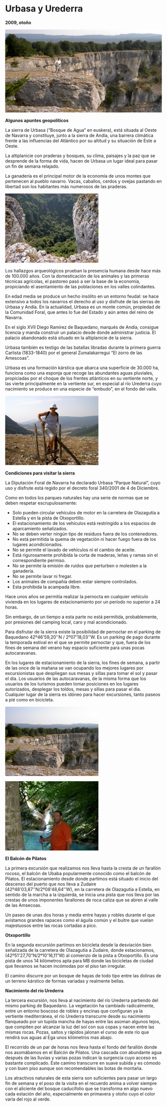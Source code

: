 # Urbasa y Urederra
**2009, otoño**

![El Balcón de Pilatos, al fondo el nacimiento del río Urederra](resources/pict08131.JPG)

**Algunos apuntes geopolíticos**

La sierra de Urbasa (“Bosque de Agua” en euskera), está situada al Oeste de Navarra y constituye, junto a la sierra de Andía, una barrera climática frente a las influencias del Atlántico por su altitud y su situación de Este a Oeste.

La altiplanicie con praderas y bosques, su clima, paisajes y la paz que se desprende de la forma de vida, hacen de Urbasa un lugar ideal para pasar un fin de semana relajado.

La ganadería es el principal motor de la economía de unos montes que pertenecen al pueblo navarro. Vacas, caballos, cerdos y ovejas pastando en libertad son los habitantes más numerosos de las praderas.

![Aquí comienza la vertiente mediterránea, al fondo las Ameskoas.](resources/pict0814300x222.jpg)

Los hallazgos arqueológicos prueban la presencia humana desde hace más de 100.000 años. Con la domesticación de los animales y las primeras técnicas agrícolas, el pastoreo pasó a ser la base de la economía, propiciando el asentamiento de las poblaciones en los valles colindantes.

En edad media se produce un hecho insólito en un entorno feudal: se hace extensivo a todos los navarros el derecho al uso y disfrute de las sierras de Urbasa y Andía. En la actualidad, Urbasa es un monte común, propiedad de la Comunidad Foral, que antes lo fue del Estado y aún antes del reino de Navarra.

En el siglo XVII Diego Ramírez de Baquedano, marqués de Andía, consigue licencia y manda construir un palacio desde donde administrar justicia. El palacio abandonado está situado en la altiplanicie de la sierra.

Urbasa también es testigo de las batallas libradas durante la primera guerra Carlista (1833-1840) por el general Zumalakarregui “El zorro de las Amescoas”.

Urbasa es una formación kárstica que abarca una superficie de 30.000 ha, funciona como una esponja que recoge las abundantes aguas pluviales, propiciadas por el choque de los frentes atlánticos en su vertiente norte, y las vierte principalmente en la vertiente sur, en especial al río Urederra cuyo nacimiento se produce en una especie de “embudo”, en el fondo del valle.

![Saltado una cancela](resources/pict0819300x222.jpg)

**Condiciones para visitar la sierra**

La Diputación Foral de Navarra ha declarado Urbasa “Parque Natural”, cuyo uso y disfrute está regido por el decreto foral 340/2001 de 4 de Diciembre.

Como en todos los parques naturales hay una serie de normas que se deben respetar escrupulosamente:

- Solo pueden circular vehículos de motor en la carretera de Olazagutía a Estella y en la pista de Otxoportillo.
- El estacionamiento de los vehículos está restringido a los espacios de aparcamiento señalizados.
- No se deben verter ningún tipo de residuos fuera de los contenedores.
- No está permitida la quema de vegetación ni hacer fuego fuera de los lugares acondicionados.
- No se permite el lavado de vehículos ni el cambio de aceite.
- Está rigurosamente prohibida la corta de maderas, leñas y ramas sin el correspondiente permiso.
- No se permite la emisión de ruidos que perturben o molesten a la ganadería.
- No se permite lavar ni fregar.
- Los animales de compañía deben estar siempre controlados.
- Esta prohibida la acampada libre.

Hace unos años se permitía realizar la pernocta en cualquier vehículo vivienda en los lugares de estacionamiento por un período no superior a 24 horas.

Sin embargo, de un tiempo a esta parte no está permitida, probablemente, por presiones del camping local, caro y mal acondicionado.

Para disfrutar de la sierra existe la posibilidad de pernoctar en el parking de Baquedano 42º46'59,20''N / 2º07'18,03''W. Es un parking de pago durante la temporada estival en el que se permite pernoctar y que, fuera de los fines de semana del verano hay espacio suficiente para unas pocas autocaravanas.

En los lugares de estacionamiento de la sierra, los fines de semana, a partir de las once de la mañana se van ocupando los mejores lugares por excursionistas que despliegan sus mesas y sillas para tomar el sol y pasar el día. Los usuarios de las autocaravanas, de la misma forma que los usuarios de los turismos pueden tomar posiciones en los lugares autorizados, desplegar los toldos, mesas y sillas para pasar el día. Cualquier lugar de la sierra es idóneo para hacer excursiones, tanto paseos a pié como en bicicleta.

![El balcón de Pilatos, observatorio de rapaces](resources/pict0813300x222.jpg)

![Camino del nacimiento del río Urederra](resources/pict0829300x222.jpg)

**El Balcón de Pilatos**

La primera excursión que realizamos nos lleva hasta la cresta de un farallón rocoso, el balcón de Ubaba popularmente conocido como el balcón de Pilatos. El estacionamiento desde donde partimos está situado el inicio del descenso del puerto que nos lleva a Zudaire (42º48'03,87''N/2º08'48,64''W), en la carretera de Olazagutía a Estella, en sentido de la marcha a la izquierda, se inicia una pista que nos lleva por las crestas de unos imponentes farallones de roca caliza que se abren al valle de las Amsecoas.

Un paseo de unas dos horas y media entre hayas y robles durante el que avistamos grandes rapaces como el águila común y el buitre que vuelan majestuosos entre las rocas cortadas a pico.

**Otxoportillo**

En la segunda excursión partimos en bicicleta desde la desviación bien señalizada de la carretera de Olazagutía a Zudaire, donde estacionamos, (42º51'27,70”N/2º10'16,11”W) al comienzo de la pista a Otxoportillo. Es una pista de unos 14 kilómetros apta para MB donde las bicicletas de ciudad que llevamos se hacen incómodas por el piso tan irregular.

El camino discurre por un bosque de hayas de todo tipo entre las dolinas de un terreno kárstico de formas variadas y realmente bellas.

**Nacimiento del río Urederra**

La tercera excursión, nos lleva al nacimiento del río Urederra partiendo del mismo parking de Baquedano. La vegetación ha cambiado radicalmente, entre un entorno boscoso de robles y encinas que configuran ya la vertiente mediterránea, el río Urederra transcurre desde su nacimiento flanqueado por un tupida mancha de hayas entre las asoman algunos tejos, que compiten por alcanzar la luz del sol con sus copas y nacen entre las mismas rocas. Pozas, saltos y rápidos jalonan el curso de este río que rendirá sus aguas al Ega unos kilómetros mas abajo.

El recorrido de un par de horas nos lleva hasta el fondo del farallón donde nos asomábamos en el Balcón de Pilatos. Una cascada con abundante agua después de las lluvias y varias pozas indican la surgencia cuyo acceso es bastante complicado. Este camino transcurre en suave subida y es cómodo y con buen piso aunque son recomendables las botas de montaña.

Los atractivos naturales de esta sierra son suficientes para pasar un largo fin de semana y el poso de la visita en el recuerdo anima a volver siempre con el aliciente del bosque caducifolio que se transforma en algo nuevo cada estación del año, especialmente en primavera y otoño cuyo el color varía del rojo al verde.